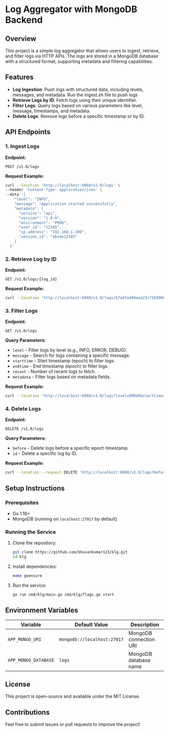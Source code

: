 # Log Aggregator with MongoDB Backend

## Overview

This project is a simple log aggregator that allows users to ingest, retrieve, and filter logs via HTTP APIs. The logs are stored in a MongoDB database with a structured format, supporting metadata and filtering capabilities.

## Features

- **Log Ingestion**: Push logs with structured data, including levels, messages, and metadata. Run the ingest.sh file to push logs
- **Retrieve Logs by ID**: Fetch logs using their unique identifier.
- **Filter Logs**: Query logs based on various parameters like level, message, timestamps, and metadata.
- **Delete Logs**: Remove logs before a specific timestamp or by ID.

## API Endpoints

### 1. Ingest Logs

**Endpoint:**

```
POST /v1.0/logs
```

**Request Example:**

```sh
curl --location 'http://localhost:6060/v1.0/logs' \
--header 'Content-Type: application/json' \
--data '{
    "level": "INFO",
    "message": "Application started successfully",
    "metadata": {
      "service": "api",
      "version": "1.0.0",
      "environment": "PROD",
      "user_id": "12345",
      "ip_address": "192.168.1.100",
      "session_id": "abcde12345"
    }
  }'
```

### 2. Retrieve Log by ID

**Endpoint:**

```
GET /v1.0/logs/{log_id}
```

**Request Example:**

```sh
curl --location 'http://localhost:6060/v1.0/logs/67e8fa498aea23c72b9908da'
```

### 3. Filter Logs

**Endpoint:**

```
GET /v1.0/logs
```

**Query Parameters:**

- `level` - Filter logs by level (e.g., INFO, ERROR, DEBUG).
- `message` - Search for logs containing a specific message.
- `starttime` - Start timestamp (epoch) to filter logs.
- `endtime` - End timestamp (epoch) to filter logs.
- `recent` - Number of recent logs to fetch.
- `metadata` - Filter logs based on metadata fields.

**Request Example:**

```sh
curl --location 'http://localhost:6060/v1.0/logs?level=ERROR&starttime=1743321000&endtime=1743322000'
```

### 4. Delete Logs

**Endpoint:**

```
DELETE /v1.0/logs
```

**Query Parameters:**

- `before` - Delete logs before a specific epoch timestamp.
- `id` - Delete a specific log by ID.

**Request Example:**

```sh
curl --location --request DELETE 'http://localhost:6060/v1.0/logs?before=1743321727'
```

## Setup Instructions

### Prerequisites

- Go 1.18+
- MongoDB (running on `localhost:27017` by default)

### Running the Service

1. Clone the repository:
   ```sh
   git clone https://github.com/bhuvankumar123/klg.git
   cd klg
   ```
2. Install dependencies:
   ```sh
   make goensure
   ```
3. Run the service:
   ```sh
   go run cmd/klg/main.go cmd/klg/flags.go start
   ```

## Environment Variables

| Variable             | Default Value               | Description            |
| -------------------- | --------------------------- | ---------------------- |
| `APP_MONGO_URI`      | `mongodb://localhost:27017` | MongoDB connection URI |
| `APP_MONGO_DATABASE` | `logs`                      | MongoDB database name  |

## License

This project is open-source and available under the MIT License.

## Contributions

Feel free to submit issues or pull requests to improve the project!


